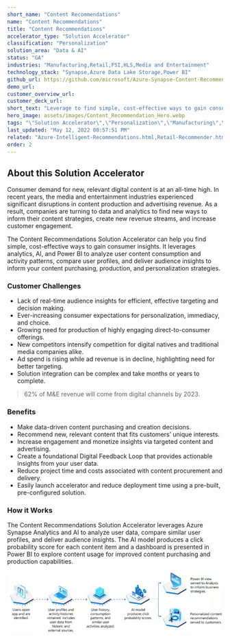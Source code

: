 ```yaml
---
short_name: "Content Recommendations"
name: "Content Recommendations"
title: "Content Recommendations"
accelerator_type: "Solution Accelerator"
classification: "Personalization"
solution_area: "Data & AI"
status: "GA"
industries: "Manufacturing,Retail,FSI,HLS,Media and Entertainment"
technology_stack: "Synapse,Azure Data Lake Storage,Power BI"
github_url: https://github.com/microsoft/Azure-Synapse-Content-Recommendations-Solution-Accelerator
demo_url: 
customer_overview_url: 
customer_deck_url: 
short_text: "Leverage to find simple, cost-effective ways to gain consumer insights."
hero_image: assets/images/Content_Recommendation_Hero.webp
tags: "\"Solution Accelerator\",\"Personalization\",\"Manufacturing\",\"Retail\",\"FSI\",\"HLS\",\"Media and Entertainment\",\"Synapse\",\"Azure Data Lake Storage\",\"Power BI\",\"Data & AI\""
last_updated: "May 12, 2022 08:57:51 PM"
related: "Azure-Intelligent-Recommendations.html,Retail-Recommender.html,Recommender-Systems.html"
order: 2
---
```

## About this Solution Accelerator

Consumer demand for new, relevant digital content is at an all-time high. In recent years, the media and entertainment industries experienced significant disruptions in content production and advertising revenue. As a result, companies are turning to data and analytics to find new ways to inform their content strategies, create new revenue streams, and increase customer engagement.

The Content Recommendations Solution Accelerator can help you find simple, cost-effective ways to gain consumer insights. It leverages analytics, AI, and Power BI to analyze user content consumption and activity patterns, compare user profiles, and deliver audience insights to inform your content purchasing, production, and personalization strategies.

### Customer Challenges

* Lack of real-time audience insights for efficient, effective targeting and decision making.
* Ever-increasing consumer expectations for personalization, immediacy, and choice.
* Growing need for production of highly engaging direct-to-consumer offerings.
* New competitors intensify competition for digital natives and traditional media companies alike.
* Ad spend is rising while ad revenue is in decline, highlighting need for better targeting.
* Solution integration can be complex and take months or years to complete.

> 62% of M&E revenue will come from digital channels by 2023.

### Benefits

* Make data-driven content purchasing and creation decisions.
* Recommend new, relevant content that fits customers’ unique interests.
* Increase engagement and monetize insights via targeted content and advertising.
* Create a foundational Digital Feedback Loop that provides actionable insights from your user data.
* Reduce project time and costs associated with content procurement and delivery.
* Easily launch accelerator and reduce deployment time using a pre-built, pre-configured solution.

### How it Works

The Content Recommendations Solution Accelerator leverages Azure Synapse Analytics and AI to analyze user data, compare similar user profiles, and deliver audience insights. The AI model produces a click probability score for each content item and a dashboard is presented in Power BI to explore content usage for improved content purchasing and production capabilities.

![Content Recommendations Flow](../assets/images/Content_Recommendations_Flow.webp)
